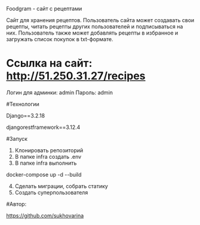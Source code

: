Foodgram - сайт с рецептами


Сайт для хранения рецептов. Пользователь сайта может создавать свои рецепты, читать рецепты других пользователей
и подписываться на них. Пользователь также может добавлять рецепты в избранное и загружать список покупок в txt-формате.

# Ссылка на сайт: http://51.250.31.27/recipes

Логин для админки: admin
Пароль: admin

#Технологии

Django==3.2.18

djangorestframework==3.12.4

#Запуск

1. Клонировать репозиторий
2. В папке infra создать .env
3. В папке infra выполнить

docker-compose up -d --build

4. Сделать миграции, собрать статику
5. Создать суперпользователя

#Автор:

https://github.com/sukhovarina
